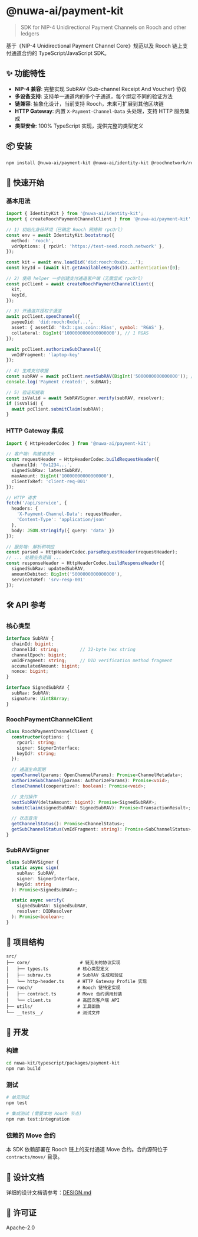 # @nuwa-ai/payment-kit

> SDK for NIP-4 Unidirectional Payment Channels on Rooch and other ledgers

基于《NIP-4 Unidirectional Payment Channel Core》规范以及 Rooch 链上支付通道合约的 TypeScript/JavaScript SDK。

## ✨ 功能特性

- **NIP-4 兼容**: 完整实现 SubRAV (Sub-channel Receipt And Voucher) 协议
- **多设备支持**: 支持单一通道内的多个子通道，每个绑定不同的验证方法
- **链兼容**: 抽象化设计，当前支持 Rooch，未来可扩展到其他区块链
- **HTTP Gateway**: 内置 `X-Payment-Channel-Data` 头处理，支持 HTTP 服务集成
- **类型安全**: 100% TypeScript 实现，提供完整的类型定义

## 📦 安装

```bash
npm install @nuwa-ai/payment-kit @nuwa-ai/identity-kit @roochnetwork/rooch-sdk
```

## 🚀 快速开始

### 基本用法

```typescript
import { IdentityKit } from '@nuwa-ai/identity-kit';
import { createRoochPaymentChannelClient } from '@nuwa-ai/payment-kit';

// 1) 初始化身份环境（已确定 Rooch 网络和 rpcUrl）
const env = await IdentityKit.bootstrap({
  method: 'rooch',
  vdrOptions: { rpcUrl: 'https://test-seed.rooch.network' },
});

const kit = await env.loadDid('did:rooch:0xabc...');
const keyId = (await kit.getAvailableKeyIds()).authentication![0];

// 2) 使用 helper 一步创建支付通道客户端（无需显式 rpcUrl）
const pcClient = await createRoochPaymentChannelClient({
  kit,
  keyId,
});

// 3) 开通道并授权子通道
await pcClient.openChannel({
  payeeDid: 'did:rooch:0xdef...',
  asset: { assetId: '0x3::gas_coin::RGas', symbol: 'RGAS' },
  collateral: BigInt('1000000000000000000'), // 1 RGAS
});

await pcClient.authorizeSubChannel({
  vmIdFragment: 'laptop-key'
});

// 4) 生成支付收据
const subRAV = await pcClient.nextSubRAV(BigInt('5000000000000000')); // 0.005 RGAS
console.log('Payment created:', subRAV);

// 5) 验证和提取
const isValid = await SubRAVSigner.verify(subRAV, resolver);
if (isValid) {
  await pcClient.submitClaim(subRAV);
}
```

### HTTP Gateway 集成

```typescript
import { HttpHeaderCodec } from '@nuwa-ai/payment-kit';

// 客户端: 构建请求头
const requestHeader = HttpHeaderCodec.buildRequestHeader({
  channelId: '0x1234...',
  signedSubRav: latestSubRAV,
  maxAmount: BigInt('10000000000000000'),
  clientTxRef: 'client-req-001'
});

// HTTP 请求
fetch('/api/service', {
  headers: {
    'X-Payment-Channel-Data': requestHeader,
    'Content-Type': 'application/json'
  },
  body: JSON.stringify({ query: 'data' })
});

// 服务端: 解析和响应
const parsed = HttpHeaderCodec.parseRequestHeader(requestHeader);
// ... 处理业务逻辑 ...
const responseHeader = HttpHeaderCodec.buildResponseHeader({
  signedSubRav: updatedSubRAV,
  amountDebited: BigInt('5000000000000000'),
  serviceTxRef: 'srv-resp-001'
});
```

## 🛠️ API 参考

### 核心类型

```typescript
interface SubRAV {
  chainId: bigint;
  channelId: string;        // 32-byte hex string
  channelEpoch: bigint;
  vmIdFragment: string;     // DID verification method fragment
  accumulatedAmount: bigint;
  nonce: bigint;
}

interface SignedSubRAV {
  subRav: SubRAV;
  signature: Uint8Array;
}
```

### RoochPaymentChannelClient

```typescript
class RoochPaymentChannelClient {
  constructor(options: {
    rpcUrl: string;
    signer: SignerInterface;
    keyId?: string;
  });

  // 通道生命周期
  openChannel(params: OpenChannelParams): Promise<ChannelMetadata>;
  authorizeSubChannel(params: AuthorizeParams): Promise<void>;
  closeChannel(cooperative?: boolean): Promise<void>;

  // 支付操作
  nextSubRAV(deltaAmount: bigint): Promise<SignedSubRAV>;
  submitClaim(signedSubRAV: SignedSubRAV): Promise<TransactionResult>;

  // 状态查询
  getChannelStatus(): Promise<ChannelStatus>;
  getSubChannelStatus(vmIdFragment: string): Promise<SubChannelStatus>;
}
```

### SubRAVSigner

```typescript
class SubRAVSigner {
  static async sign(
    subRav: SubRAV,
    signer: SignerInterface,
    keyId: string
  ): Promise<SignedSubRAV>;

  static async verify(
    signedSubRAV: SignedSubRAV,
    resolver: DIDResolver
  ): Promise<boolean>;
}
```

## 📁 项目结构

```
src/
├── core/                   # 链无关的协议实现
│   ├── types.ts           # 核心类型定义
│   ├── subrav.ts          # SubRAV 生成和验证
│   └── http-header.ts     # HTTP Gateway Profile 实现
├── rooch/                 # Rooch 链特定实现
│   ├── contract.ts        # Move 合约调用封装
│   └── client.ts          # 高层次客户端 API
├── utils/                 # 工具函数
└── __tests__/             # 测试文件
```

## 🔧 开发

### 构建

```bash
cd nuwa-kit/typescript/packages/payment-kit
npm run build
```

### 测试

```bash
# 单元测试
npm test

# 集成测试 (需要本地 Rooch 节点)
npm run test:integration
```

### 依赖的 Move 合约

本 SDK 依赖部署在 Rooch 链上的支付通道 Move 合约。合约源码位于 `contracts/move/` 目录。

## 📄 设计文档

详细的设计文档请参考：[DESIGN.md](./DESIGN.md)

## 📄 许可证

Apache-2.0 